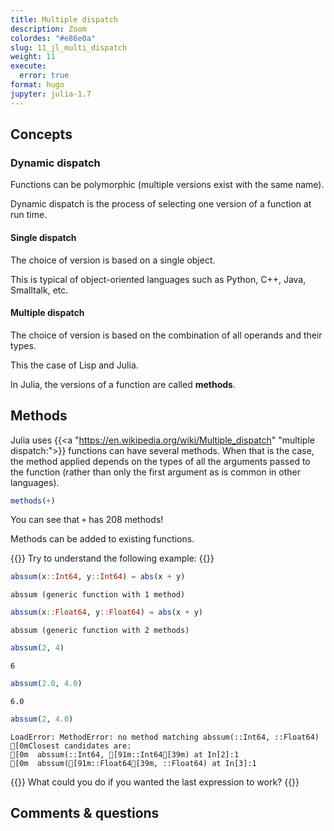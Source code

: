 ```yaml
---
title: Multiple dispatch
description: Zoom
colordes: "#e86e0a"
slug: 11_jl_multi_dispatch
weight: 11
execute:
  error: true
format: hugo
jupyter: julia-1.7
---
```




## Concepts

### Dynamic dispatch

Functions can be polymorphic (multiple versions exist with the same name).

Dynamic dispatch is the process of selecting one version of a function at run time.

#### Single dispatch

The choice of version is based on a single object.

This is typical of object-oriented languages such as Python, C++, Java, Smalltalk, etc.

#### Multiple dispatch

The choice of version is based on the combination of all operands and their types.

This the case of Lisp and Julia.

In Julia, the versions of a function are called **methods**.

## Methods

Julia uses {{<a "https://en.wikipedia.org/wiki/Multiple_dispatch" "multiple dispatch:">}} functions can have several methods. When that is the case, the method applied depends on the types of all the arguments passed to the function (rather than only the first argument as is common in other languages).

``` julia
methods(+)
```

You can see that `+` has 208 methods!

Methods can be added to existing functions.

{{<exo>}}
Try to understand the following example:
{{</exo>}}

``` julia
abssum(x::Int64, y::Int64) = abs(x + y)
```

    abssum (generic function with 1 method)

``` julia
abssum(x::Float64, y::Float64) = abs(x + y)
```

    abssum (generic function with 2 methods)

``` julia
abssum(2, 4)
```

    6

``` julia
abssum(2.0, 4.0)
```

    6.0

``` julia
abssum(2, 4.0)
```

    LoadError: MethodError: no method matching abssum(::Int64, ::Float64)
    [0mClosest candidates are:
    [0m  abssum(::Int64, [91m::Int64[39m) at In[2]:1
    [0m  abssum([91m::Float64[39m, ::Float64) at In[3]:1

{{<exo>}}
What could you do if you wanted the last expression to work?
{{</exo>}}

## Comments & questions
